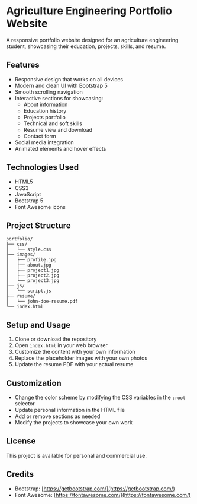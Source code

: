 # Agriculture Engineering Portfolio Website

A responsive portfolio website designed for an agriculture engineering student, showcasing their education, projects, skills, and resume.

## Features

- Responsive design that works on all devices
- Modern and clean UI with Bootstrap 5
- Smooth scrolling navigation
- Interactive sections for showcasing:
  - About information
  - Education history
  - Projects portfolio
  - Technical and soft skills
  - Resume view and download
  - Contact form
- Social media integration
- Animated elements and hover effects

## Technologies Used

- HTML5
- CSS3
- JavaScript
- Bootstrap 5
- Font Awesome icons

## Project Structure

```
portfolio/
├── css/
│   └── style.css
├── images/
│   ├── profile.jpg
│   ├── about.jpg
│   ├── project1.jpg
│   ├── project2.jpg
│   └── project3.jpg
├── js/
│   └── script.js
├── resume/
│   └── john-doe-resume.pdf
└── index.html
```

## Setup and Usage

1. Clone or download the repository
2. Open `index.html` in your web browser
3. Customize the content with your own information
4. Replace the placeholder images with your own photos
5. Update the resume PDF with your actual resume

## Customization

- Change the color scheme by modifying the CSS variables in the `:root` selector
- Update personal information in the HTML file
- Add or remove sections as needed
- Modify the projects to showcase your own work

## License

This project is available for personal and commercial use.

## Credits

- Bootstrap: [https://getbootstrap.com/](https://getbootstrap.com/)
- Font Awesome: [https://fontawesome.com/](https://fontawesome.com/) 
